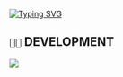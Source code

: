 [![Typing SVG](https://readme-typing-svg.demolab.com?font=Fira+Code&duration=3000&pause=500&color=00F706&vCenter=true&random=false&width=435&lines=username%3A+0dxplt;age%3A+19+-+country%3A+Italy;job%3A+%2F+-+studying+computer+science;seeking+the+truth)](https://git.io/typing-svg)

## `👨‍💻` DEVELOPMENT
[![](https://skillicons.dev/icons?i=c,cpp,ts,dart,python,js,bash,powershell,visualstudio,vscode,kali,windows,mysql,nextjs)](https://skillicons.dev)
